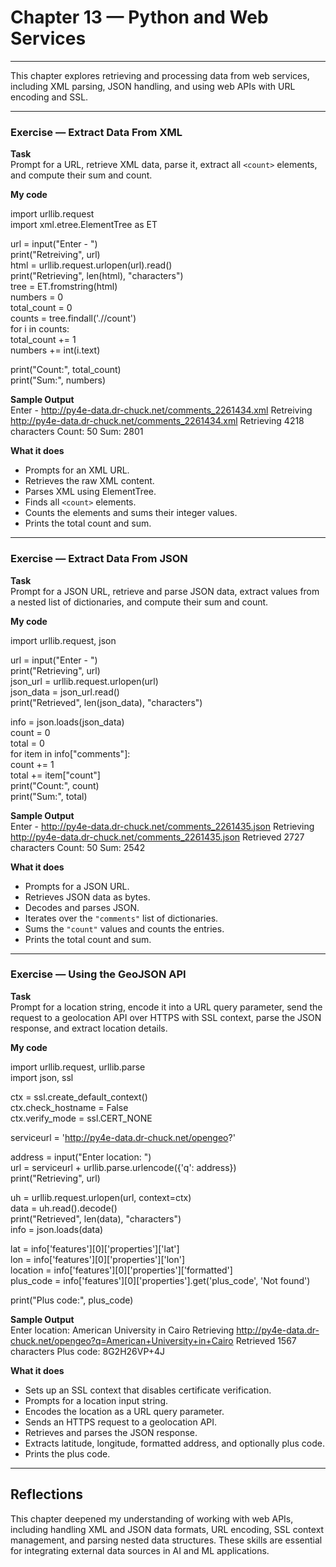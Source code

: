 # Chapter 13 — Python and Web Services

---

This chapter explores retrieving and processing data from web services, including XML parsing, JSON handling, and using web APIs with URL encoding and SSL.

---

### Exercise — Extract Data From XML

**Task**  
Prompt for a URL, retrieve XML data, parse it, extract all `<count>` elements, and compute their sum and count.

**My code**

import urllib.request  
import xml.etree.ElementTree as ET  

url = input("Enter - ")  
print("Retreiving", url)  
html = urllib.request.urlopen(url).read()  
print("Retrieving", len(html), "characters")  
tree = ET.fromstring(html)  
numbers = 0  
total_count = 0  
counts = tree.findall('.//count')  
for i in counts:  
    total_count += 1  
    numbers += int(i.text)  

print("Count:", total_count)  
print("Sum:", numbers)

**Sample Output**  
Enter -  http://py4e-data.dr-chuck.net/comments_2261434.xml 
Retreiving  http://py4e-data.dr-chuck.net/comments_2261434.xml 
Retrieving 4218 characters
Count: 50
Sum: 2801

**What it does**  
- Prompts for an XML URL.  
- Retrieves the raw XML content.  
- Parses XML using ElementTree.  
- Finds all `<count>` elements.  
- Counts the elements and sums their integer values.  
- Prints the total count and sum.

---

### Exercise — Extract Data From JSON

**Task**  
Prompt for a JSON URL, retrieve and parse JSON data, extract values from a nested list of dictionaries, and compute their sum and count.

**My code**

import urllib.request, json  

url = input("Enter - ")  
print("Retrieving", url)  
json_url = urllib.request.urlopen(url)  
json_data = json_url.read()  
print("Retrieved", len(json_data), "characters")  

info = json.loads(json_data)  
count = 0  
total = 0  
for item in info["comments"]:  
    count += 1  
    total += item["count"]  
print("Count:", count)  
print("Sum:", total)

**Sample Output**  
Enter -  http://py4e-data.dr-chuck.net/comments_2261435.json
Retrieving  http://py4e-data.dr-chuck.net/comments_2261435.json
Retrieved 2727 characters
Count: 50
Sum: 2542

**What it does**  
- Prompts for a JSON URL.  
- Retrieves JSON data as bytes.  
- Decodes and parses JSON.  
- Iterates over the `"comments"` list of dictionaries.  
- Sums the `"count"` values and counts the entries.  
- Prints the total count and sum.

---

### Exercise — Using the GeoJSON API

**Task**  
Prompt for a location string, encode it into a URL query parameter, send the request to a geolocation API over HTTPS with SSL context, parse the JSON response, and extract location details.

**My code**

import urllib.request, urllib.parse  
import json, ssl  

ctx = ssl.create_default_context()  
ctx.check_hostname = False  
ctx.verify_mode = ssl.CERT_NONE  

serviceurl = 'http://py4e-data.dr-chuck.net/opengeo?'  

address = input("Enter location: ")  
url = serviceurl + urllib.parse.urlencode({'q': address})  
print("Retrieving", url)  

uh = urllib.request.urlopen(url, context=ctx)  
data = uh.read().decode()  
print("Retrieved", len(data), "characters")  
info = json.loads(data)  

lat = info['features'][0]['properties']['lat']  
lon = info['features'][0]['properties']['lon']  
location = info['features'][0]['properties']['formatted']  
plus_code = info['features'][0]['properties'].get('plus_code', 'Not found')  

print("Plus code:", plus_code)

**Sample Output**  
Enter location: American University in Cairo
Retrieving http://py4e-data.dr-chuck.net/opengeo?q=American+University+in+Cairo
Retrieved 1567 characters
Plus code: 8G2H26VP+4J

**What it does**  
- Sets up an SSL context that disables certificate verification.  
- Prompts for a location input string.  
- Encodes the location as a URL query parameter.  
- Sends an HTTPS request to a geolocation API.  
- Retrieves and parses the JSON response.  
- Extracts latitude, longitude, formatted address, and optionally plus code.  
- Prints the plus code.

---

## Reflections

This chapter deepened my understanding of working with web APIs, including handling XML and JSON data formats, URL encoding, SSL context management, and parsing nested data structures. These skills are essential for integrating external data sources in AI and ML applications.